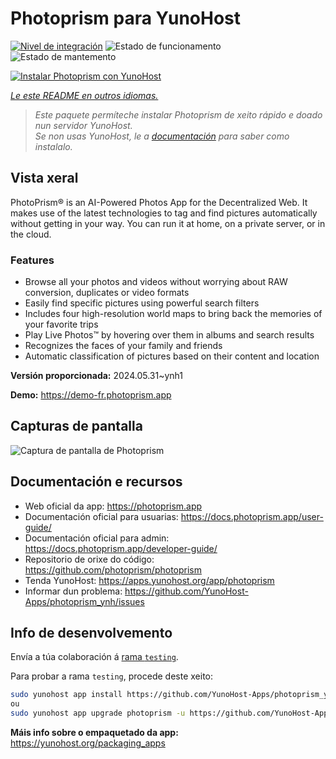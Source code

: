 <!--
NOTA: Este README foi creado automáticamente por <https://github.com/YunoHost/apps/tree/master/tools/readme_generator>
NON debe editarse manualmente.
-->

# Photoprism para YunoHost

[![Nivel de integración](https://dash.yunohost.org/integration/photoprism.svg)](https://ci-apps.yunohost.org/ci/apps/photoprism/) ![Estado de funcionamento](https://ci-apps.yunohost.org/ci/badges/photoprism.status.svg) ![Estado de mantemento](https://ci-apps.yunohost.org/ci/badges/photoprism.maintain.svg)

[![Instalar Photoprism con YunoHost](https://install-app.yunohost.org/install-with-yunohost.svg)](https://install-app.yunohost.org/?app=photoprism)

*[Le este README en outros idiomas.](./ALL_README.md)*

> *Este paquete permíteche instalar Photoprism de xeito rápido e doado nun servidor YunoHost.*  
> *Se non usas YunoHost, le a [documentación](https://yunohost.org/install) para saber como instalalo.*

## Vista xeral

PhotoPrism® is an AI-Powered Photos App for the Decentralized Web. It makes use of the latest technologies to tag and find pictures automatically without getting in your way. You can run it at home, on a private server, or in the cloud.

### Features

- Browse all your photos and videos without worrying about RAW conversion, duplicates or video formats
- Easily find specific pictures using powerful search filters
- Includes four high-resolution world maps to bring back the memories of your favorite trips
- Play Live Photos™ by hovering over them in albums and search results
- Recognizes the faces of your family and friends
- Automatic classification of pictures based on their content and location


**Versión proporcionada:** 2024.05.31~ynh1

**Demo:** <https://demo-fr.photoprism.app>

## Capturas de pantalla

![Captura de pantalla de Photoprism](./doc/screenshots/photoprism.jpg)

## Documentación e recursos

- Web oficial da app: <https://photoprism.app>
- Documentación oficial para usuarias: <https://docs.photoprism.app/user-guide/>
- Documentación oficial para admin: <https://docs.photoprism.app/developer-guide/>
- Repositorio de orixe do código: <https://github.com/photoprism/photoprism>
- Tenda YunoHost: <https://apps.yunohost.org/app/photoprism>
- Informar dun problema: <https://github.com/YunoHost-Apps/photoprism_ynh/issues>

## Info de desenvolvemento

Envía a túa colaboración á [rama `testing`](https://github.com/YunoHost-Apps/photoprism_ynh/tree/testing).

Para probar a rama `testing`, procede deste xeito:

```bash
sudo yunohost app install https://github.com/YunoHost-Apps/photoprism_ynh/tree/testing --debug
ou
sudo yunohost app upgrade photoprism -u https://github.com/YunoHost-Apps/photoprism_ynh/tree/testing --debug
```

**Máis info sobre o empaquetado da app:** <https://yunohost.org/packaging_apps>
